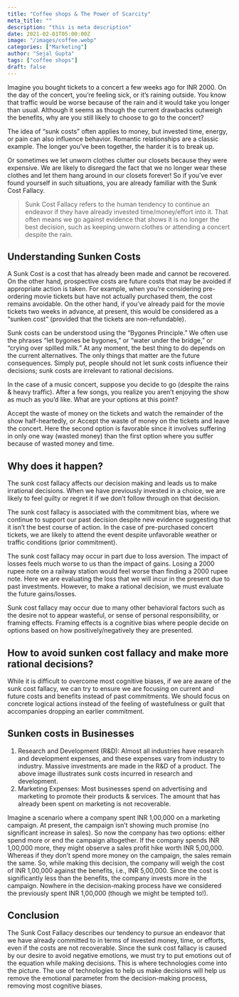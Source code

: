 ```yaml
---
title: "Coffee shops & The Power of Scarcity"
meta_title: ""
description: "this is meta description"
date: 2021-02-01T05:00:00Z
image: "/images/coffee.webp"
categories: ["Marketing"]
author: "Sejal Gupta"
tags: ["coffee shops"]
draft: false
---
```


Imagine you bought tickets to a concert a few weeks ago for INR 2000. On the day of the concert, you’re feeling sick, or it’s raining outside. You know that traffic would be worse because of the rain and it would take you longer than usual. Although it seems as though the current drawbacks outweigh the benefits, why are you still likely to choose to go to the concert?

The idea of “sunk costs” often applies to money, but invested time, energy, or pain can also influence behavior. Romantic relationships are a classic example. The longer you’ve been together, the harder it is to break up.

Or sometimes we let unworn clothes clutter our closets because they were expensive. We are likely to disregard the fact that we no longer wear these clothes and let them hang around in our closets forever! So if you’ve ever found yourself in such situations, you are already familiar with the Sunk Cost Fallacy.

> Sunk Cost Fallacy refers to the human tendency to continue an endeavor if they have already invested time/money/effort into it. That often means we go against evidence that shows it is no longer the best decision, such as keeping unworn clothes or attending a concert despite the rain.

## Understanding Sunken Costs 

A Sunk Cost is a cost that has already been made and cannot be recovered. On the other hand, prospective costs are future costs that may be avoided if appropriate action is taken. For example, when you’re considering pre-ordering movie tickets but have not actually purchased them, the cost remains avoidable. On the other hand, if you’ve already paid for the movie tickets two weeks in advance, at present, this would be considered as a “sunken cost” (provided that the tickets are non-refundable).

Sunk costs can be understood using the “Bygones Principle.” We often use the phrases “let bygones be bygones,” or “water under the bridge,” or “crying over spilled milk.” At any moment, the best thing to do depends on the current alternatives. The only things that matter are the future consequences. Simply put, people should not let sunk costs influence their decisions; sunk costs are irrelevant to rational decisions.

In the case of a music concert, suppose you decide to go (despite the rains & heavy traffic). After a few songs, you realize you aren’t enjoying the show as much as you’d like. What are your options at this point?

Accept the waste of money on the tickets and watch the remainder of the show half-heartedly, or
Accept the waste of money on the tickets and leave the concert.
Here the second option is favorable since it involves suffering in only one way (wasted money) than the first option where you suffer because of wasted money and time.

## Why does it happen? 

The sunk cost fallacy affects our decision making and leads us to make irrational decisions. When we have previously invested in a choice, we are likely to feel guilty or regret it if we don’t follow through on that decision.

The sunk cost fallacy is associated with the commitment bias, where we continue to support our past decision despite new evidence suggesting that it isn’t the best course of action. In the case of pre-purchased concert tickets, we are likely to attend the event despite unfavorable weather or traffic conditions (prior commitment).

The sunk cost fallacy may occur in part due to loss aversion. The impact of losses feels much worse to us than the impact of gains. Losing a 2000 rupee note on a railway station would feel worse than finding a 2000 rupee note. Here we are evaluating the loss that we will incur in the present due to past investments. However, to make a rational decision, we must evaluate the future gains/losses.

Sunk cost fallacy may occur due to many other behavioral factors such as the desire not to appear wasteful, or sense of personal responsibility, or framing effects. Framing effects is a cognitive bias where people decide on options based on how positively/negatively they are presented.

## How to avoid sunken cost fallacy and make more rational decisions? 

While it is difficult to overcome most cognitive biases, if we are aware of the sunk cost fallacy, we can try to ensure we are focusing on current and future costs and benefits instead of past commitments. We should focus on concrete logical actions instead of the feeling of wastefulness or guilt that accompanies dropping an earlier commitment.

## Sunken costs in Businesses 

1. Research and Development (R&D): Almost all industries have research and development expenses, and these expenses vary from industry to industry. Massive investments are made in the R&D of a product. The above image illustrates sunk costs incurred in research and development.
2. Marketing Expenses: Most businesses spend on advertising and marketing to promote their products & services. The amount that has already been spent on marketing is not recoverable.

Imagine a scenario where a company spent INR 1,00,000 on a marketing campaign. At present, the campaign isn’t showing much promise (no significant increase in sales). So now the company has two options: either spend more or end the campaign altogether. If the company spends INR 1,00,000 more, they might observe a sales profit hike worth INR 5,00,000. Whereas if they don’t spend more money on the campaign, the sales remain the same. So, while making this decision, the company will weigh the cost of INR 1,00,000 against the benefits, i.e., INR 5,00,000. Since the cost is significantly less than the benefits, the company invests more in the campaign. Nowhere in the decision-making process have we considered the previously spent INR 1,00,000 (though we might be tempted to!).

## Conclusion 

The Sunk Cost Fallacy describes our tendency to pursue an endeavor that we have already committed to in terms of invested money, time, or efforts, even if the costs are not recoverable. Since the sunk cost fallacy is caused by our desire to avoid negative emotions, we must try to put emotions out of the equation while making decisions. This is where technologies come into the picture. The use of technologies to help us make decisions will help us remove the emotional parameter from the decision-making process, removing most cognitive biases.
